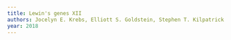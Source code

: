 ```yaml
---
title: Lewin's genes XII
authors: Jocelyn E. Krebs, Elliott S. Goldstein, Stephen T. Kilpatrick
year: 2018
---
```


